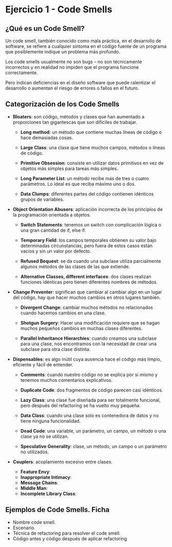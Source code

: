 # Ejercicio 1 - Code Smells

## ¿Qué es un Code Smell?

Un code smell, también conocido como mala práctica, en el desarrollo de software, se refiere a cualquier síntoma en el código fuente de un programa que posiblemente indique un problema más profundo.

Los code smells usualmente no son bugs – no son técnicamente incorrectos y en realidad no impiden que el programa funcione correctamente.

Pero indican deficiencias en el diseño software que puede ralentizar el desarrollo o aumentan el riesgo de errores o fallos en el futuro.

## Categorización de los Code Smells

- **Bloaters**: son código, métodos y clases que han aumentado a proporciones tan gigantescas que son difíciles de trabajar.

  - **Long method**: un método que contiene muchas líneas de código o hace demasiadas cosas.

  - **Large Class**: una clase que tiene muchos campos, métodos o líneas de código.

  - **Primitive Obsession**: consiste en utilizar datos primitivos en vez de objetos más simples para tareas más simples.

  - **Long Parameter List**: un método recibe más de tres o cuatro parámetros. Lo ideal es que reciba máximo uno o dos.

  - **Data Clumps**: diferentes partes del código contienen idénticos grupos de variables.

- **Object Orientation Abusers**: aplicación incorrecta de los principios de la programación orientada a objetos.

  - **Switch Statements**: tenemos un switch con complicación lógica o una gran cantidad de if, else if.

  - **Temporary Field**: los campos temporales obtienen su valor bajo determinadas circunstancias, pero fuera de estos casos están vacíos y sin un valor por defecto.

  - **Refused Bequest**: se da cuando una subclase utiliza parcialmente algunos métodos de las clases de las que extiende.

  - **Alternative Classes, different interfaces**: dos clases realizan funciones idénticas pero tienen diferentes nombres de métodos.

- **Change Preventer**: significan que cambiar al cambiar algo en un lugar del código, hay que hacer muchos cambios en otros lugares también.

  - **Divergent Change**: cambiar muchos métodos no relacionados cuando hacemos cambios en una clase.

  - **Shotgun Surgery**: Hacer una modificación requiere que se hagan muchos pequeños cambios en muchas clases diferentes.

  - **Parallel Inheritance Hierarchies**: cuando creamos una subclase para una clase, nos encontramos con la necesidad de crear una subclase para otra clase distinta.

- **Dispensables**: es algo inútil cuya ausencia hace el código más limpio, eficiente y fácil de entender.

  - **Comments**: cuando nuestro código no se explica por si mismo y tenemos muchos comentarios explicativos.

  - **Duplicate Code**: dos fragmentos de código parecen casi idénticos.

  - **Lazy Class**: una clase fue diseñada para ser totalmente funcional, pero después del refactoring se ha vuelto muy pequeña.

  - **Data Class**: cuando una clase solo es contenedora de datos y no tiene ninguna funcionalidad.

  - **Dead Code**: una variable, un parámetro, un campo, un método o una clase ya no se utilizan.

  - **Speculative Generality**: clase, un método, un campo o un parámetro no utilizados.

- **Couplers**: acoplamiento excesivo entre clases.

  - **Feature Envy**:
  - **Inappropriate Intimacy**:
  - **Message Chains**:
  - **Middle Man**:
  - **Incomplete Library Class**:

## Ejemplos de Code Smells. Ficha

- Nombre code smell.
- Escenario.
- Técnica de refactoring para resolver el code smell.
- Código antes y código después de aplicar refactoring
